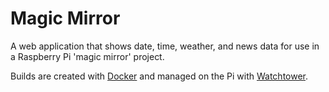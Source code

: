 # Magic Mirror

A web application that shows date, time, weather, and news data for use in a Raspberry Pi 'magic mirror' project.

Builds are created with 
[Docker](https://www.docker.com/)
and managed on the Pi with
[Watchtower](https://containrrr.dev/watchtower/).
